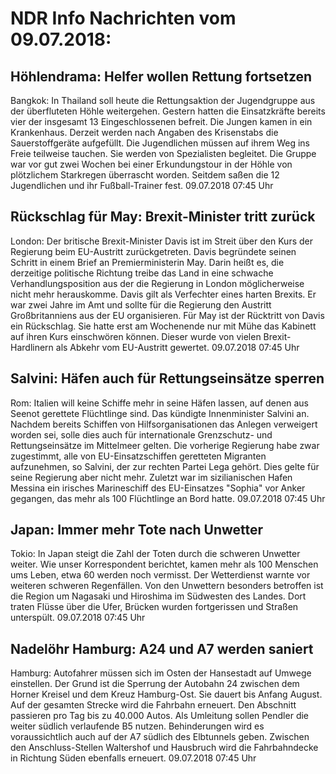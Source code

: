 # NDR Info Nachrichten vom 09.07.2018:


## Höhlendrama: Helfer wollen Rettung fortsetzen
Bangkok: In Thailand soll heute die Rettungsaktion der Jugendgruppe aus der überfluteten Höhle weitergehen. Gestern hatten die Einsatzkräfte bereits vier der insgesamt 13 Eingeschlossenen befreit. Die Jungen kamen in ein Krankenhaus. Derzeit werden nach Angaben des Krisenstabs die Sauerstoffgeräte aufgefüllt. Die Jugendlichen müssen auf ihrem Weg ins Freie teilweise tauchen. Sie werden von Spezialisten begleitet. Die Gruppe war vor gut zwei Wochen bei einer Erkundungstour in der Höhle von plötzlichem Starkregen überrascht worden. Seitdem saßen die 12 Jugendlichen und ihr Fußball-Trainer fest. 09.07.2018 07:45 Uhr 

## Rückschlag für May: Brexit-Minister tritt zurück
London: Der britische Brexit-Minister Davis ist im Streit über den Kurs der Regierung beim EU-Austritt zurückgetreten. Davis begründete seinen Schritt in einem Brief an Premierministerin May. Darin heißt es, die derzeitige politische Richtung treibe das Land in eine schwache Verhandlungsposition aus der die Regierung in London möglicherweise nicht mehr herauskomme. Davis gilt als Verfechter eines harten Brexits. Er war zwei Jahre im Amt und sollte für die Regierung den Austritt Großbritanniens aus der EU organisieren. Für May ist der Rücktritt von Davis ein Rückschlag. Sie hatte erst am Wochenende nur mit Mühe das Kabinett auf ihren Kurs einschwören können. Dieser wurde von vielen Brexit-Hardlinern als Abkehr vom EU-Austritt gewertet. 09.07.2018 07:45 Uhr 

## Salvini: Häfen auch für Rettungseinsätze sperren
Rom: Italien will keine Schiffe mehr in seine Häfen lassen, auf denen aus Seenot gerettete Flüchtlinge sind. Das kündigte Innenminister Salvini an. Nachdem bereits Schiffen von Hilfsorganisationen das Anlegen verweigert worden sei, solle dies auch für internationale Grenzschutz- und Rettungseinsätze im Mittelmeer gelten. Die vorherige Regierung habe zwar zugestimmt, alle von EU-Einsatzschiffen geretteten Migranten aufzunehmen, so Salvini, der zur rechten Partei Lega gehört. Dies gelte für seine Regierung aber nicht mehr. Zuletzt war im sizilianischen Hafen Messina ein irisches Marineschiff des EU-Einsatzes "Sophia" vor Anker gegangen, das mehr als 100 Flüchtlinge an Bord hatte. 09.07.2018 07:45 Uhr 

## Japan: Immer mehr Tote nach Unwetter
Tokio: In Japan steigt die Zahl der Toten durch die schweren Unwetter weiter. Wie unser Korrespondent berichtet, kamen mehr als 100 Menschen ums Leben, etwa 60 werden noch vermisst. Der Wetterdienst warnte vor weiteren schweren Regenfällen. Von den Unwettern besonders betroffen ist die Region um Nagasaki und Hiroshima im Südwesten des Landes. Dort traten Flüsse über die Ufer, Brücken wurden fortgerissen und Straßen unterspült. 09.07.2018 07:45 Uhr 

## Nadelöhr Hamburg: A24 und A7 werden saniert
Hamburg:   		Autofahrer müssen sich im Osten der Hansestadt auf Umwege einstellen. Der Grund ist die Sperrung der Autobahn 24 zwischen dem Horner Kreisel und dem Kreuz Hamburg-Ost. Sie dauert bis Anfang August. Auf der gesamten Strecke wird die Fahrbahn erneuert. Den Abschnitt passieren pro Tag bis zu 40.000 Autos. Als Umleitung sollen Pendler die weiter südlich verlaufende B5 nutzen. Behinderungen wird es voraussichtlich auch auf der A7 südlich des Elbtunnels geben. Zwischen den Anschluss-Stellen Waltershof und Hausbruch wird die Fahrbahndecke in Richtung Süden ebenfalls erneuert. 09.07.2018 07:45 Uhr 
